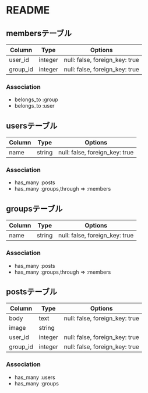 # README

## membersテーブル
|Column|Type|Options|
|------|----|-------|
|user_id|integer|null: false, foreign_key: true|
|group_id|integer|null: false, foreign_key: true|

### Association
- belongs_to :group
- belongs_to :user

## usersテーブル
|Column|Type|Options|
|------|----|-------|
|name|string|null: false, foreign_key: true|

### Association
- has_many :posts
- has_many :groups,through => :members

## groupsテーブル
|Column|Type|Options|
|------|----|-------|
|name|string|null: false, foreign_key: true|

### Association
- has_many :posts
- has_many :groups,through => :members

## postsテーブル
|Column|Type|Options|
|------|----|-------|
|body|text|null: false, foreign_key: true|
|image|string|
|user_id|integer|null: false, foreign_key: true|
|group_id|integer|null: false, foreign_key: true|

### Association
- has_many :users
- has_many :groups

